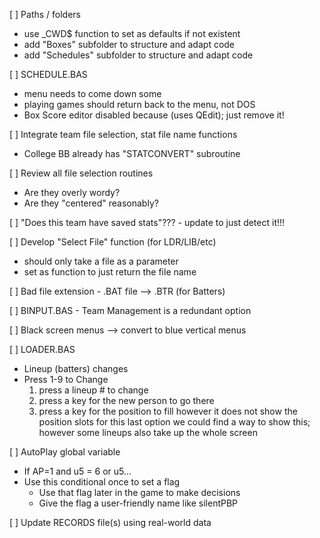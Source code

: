 [ ] Paths / folders
- use _CWD$ function to set as defaults if not existent
- add "Boxes" subfolder to structure and adapt code
- add "Schedules" subfolder to structure and adapt code

[ ] SCHEDULE.BAS
- menu needs to come down some
- playing games should return back to the menu, not DOS
- Box Score editor disabled because (uses QEdit); just remove it!

[ ] Integrate team file selection, stat file name functions
- College BB already has "STATCONVERT" subroutine

[ ] Review all file selection routines
- Are they overly wordy?
- Are they "centered" reasonably?

[ ] "Does this team have saved stats"??? - update to just detect it!!!

[ ] Develop "Select File" function (for LDR/LIB/etc)
- should only take a file as a parameter
- set as function to just return the file name

[ ] Bad file extension - .BAT file --> .BTR (for Batters)

[ ] BINPUT.BAS - Team Management is a redundant option

[ ] Black screen menus --> convert to blue vertical menus

[ ] LOADER.BAS
- Lineup (batters) changes
- Press 1-9 to Change
	1) press a lineup # to change
	2) press a key for the new person to go there
	3) press a key for the position to fill
	however it does not show the position slots for this last option
	we could find a way to show this; however some lineups also take up the whole screen

[ ] AutoPlay global variable
- If AP=1 and u5 = 6 or u5...
- Use this conditional once to set a flag
	- Use that flag later in the game to make decisions
	- Give the flag a user-friendly name like silentPBP

[ ] Update RECORDS file(s) using real-world data
